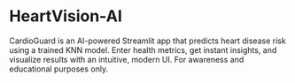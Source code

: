 # HeartVision-AI
CardioGuard is an AI-powered Streamlit app that predicts heart disease risk using a trained KNN model. Enter health metrics, get instant insights, and visualize results with an intuitive, modern UI. For awareness and educational purposes only.
